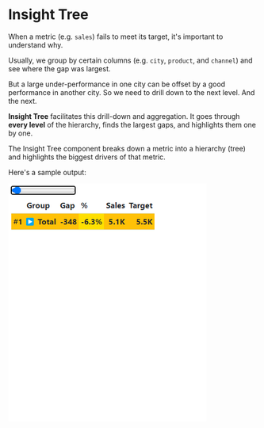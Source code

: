 # Insight Tree

When a metric (e.g. `sales`) fails to meet its target, it's important to understand why.

Usually, we group by certain columns (e.g. `city`, `product`, and `channel`) and see where the gap was largest.

But a large under-performance in one city can be offset by a good performance in another city.
So we need to drill down to the next level. And the next.

**Insight Tree** facilitates this drill-down and aggregation. It goes through **every level** of
the hierarchy, finds the largest gaps, and highlights them one by one.

The Insight Tree component breaks down a metric into a hierarchy (tree) and highlights the biggest drivers of that metric.

Here's a sample output:

![Sales - Insight Tree](docs/sales.gif)
